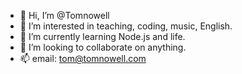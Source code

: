 - 👋 Hi, I’m @Tomnowell
- 👀 I’m interested in teaching, coding, music, English.
- 🌱 I’m currently learning Node.js and life.
- 💞️ I’m looking to collaborate on anything.
- 📫 email: tom@tomnowell.com
